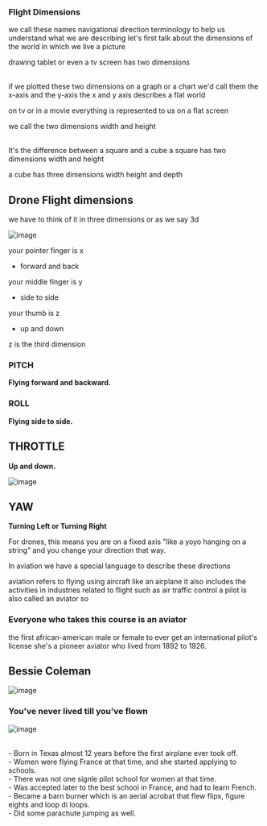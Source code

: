 ### Flight Dimensions
we call these names navigational direction terminology to help us understand
what we are describing let's first talk about the dimensions of the world in which we live a picture

drawing tablet or even a tv screen has two dimensions<br><br>

if we plotted these two dimensions on a graph or a chart we'd call them the x-axis and the y-axis the x and y axis describes a flat world<br>

on tv or in a movie everything is represented to us on a flat screen <br>

we call the two dimensions width and height<br><br>

It's the difference between a square and a cube a square has two dimensions width and height

a cube has three dimensions width height and depth

## Drone Flight dimensions

we have to think of it in three dimensions or as we say 3d<br>

![image](https://github.com/ions29/cpp-reading-material/assets/127531384/42fdff26-769d-4b4a-af67-aecdebb362f0)

your pointer finger is x<br>
- forward and back<br>

your middle finger is y<br>
- side to side<br>

your thumb is z <br>
- up and down<br>

z is the third dimension<br>


### PITCH

**Flying forward and backward.**

### ROLL

**Flying side to side.**

## THROTTLE

**Up and down.**

![image](https://github.com/ions29/cpp-reading-material/assets/127531384/c0d873f3-3148-47fc-b1b6-2802161f7064)

## YAW

**Turning Left or Turning Right**

For drones, this means you are on a fixed axis "like a yoyo hanging on a string" and you change your direction that way.





In aviation we have a special language to describe these directions<br>

aviation refers to flying using aircraft like an airplane it also includes the activities in industries related to flight such as air traffic control a pilot is also called an aviator so 

### Everyone who takes this course is an aviator

the first african-american male or female to ever get an international pilot's license
she's a pioneer aviator who lived from 1892 to 1926.

## Bessie Coleman
![image](https://github.com/ions29/cpp-reading-material/assets/127531384/64934835-abb5-4d9f-bf54-18b295c558d1)


### You've never lived till you've flown

![image](https://github.com/ions29/cpp-reading-material/assets/127531384/285f9ae8-4aab-481b-9a5f-ce9d9281f8e3)

<br>
- Born in Texas almost 12 years before the first airplane ever took off.<br>
- Women were flying France at that time, and she started applying to schools.<br>
- There was not one signle pilot school for women at that time.<br>
- Was accepted later to the best school in France, and had to learn French.<br>
- Became a barn burner which is an aerial acrobat that flew flips, figure eights and loop di loops.<br>
- Did some parachute jumping as well.<br><br>

